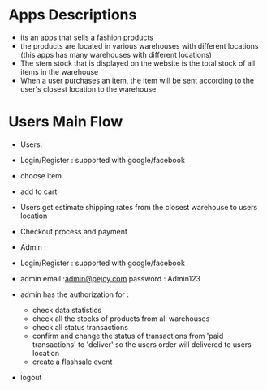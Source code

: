 # Apps Descriptions 

- its an apps that sells a fashion products 
- the products are located in various warehouses with different locations (this apps has many warehouses with different locations)
- The stem stock that is displayed on the website is the total stock of all items in the warehouse
- When a user purchases an item, the item will be sent according to the user's closest location to the warehouse


# Users Main Flow

- Users: 
- Login/Register : supported with google/facebook
- choose item 
- add to cart
- Users get estimate shipping rates from the closest warehouse to users location 
- Checkout process and payment

- Admin :
- Login/Register : supported with google/facebook
- admin email :admin@pejoy.com password : Admin123
- admin has the authorization for :
    - check data statistics
    - check all the stocks of products from all warehouses
    - check all status transactions
    - confirm and change the status of transactions from 'paid transactions' to 'deliver' so the users order 
    will delivered to users location 
    - create a flashsale event
- logout 



